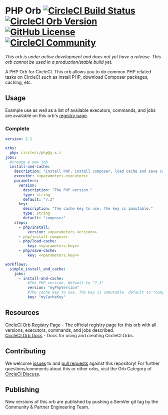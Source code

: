 # PHP Orb [![CircleCI Build Status](https://circleci.com/gh/CircleCI-Public/php-orb.svg?style=shield "CircleCI Build Status")](https://circleci.com/gh/CircleCI-Public/php-orb) [![CircleCI Orb Version](https://img.shields.io/badge/endpoint.svg?url=https://badges.circleci.io/orb/circleci/php)][reg-page] [![GitHub License](https://img.shields.io/badge/license-MIT-lightgrey.svg)](https://raw.githubusercontent.com/CircleCI-Public/php-orb/master/LICENSE) [![CircleCI Community](https://img.shields.io/badge/community-CircleCI%20Discuss-343434.svg)](https://discuss.circleci.com/c/ecosystem/orbs)

*This orb is under active development and does not yet have a release. This orb 
cannot be used in a production/stable build yet.*

A PHP Orb for CircleCI.
This orb allows you to do common PHP related tasks on CircleCI such as install PHP, download Composer packages, caching, etc.


## Usage

Example use as well as a list of available executors, commands, and jobs are available on this orb's [registry page][reg-page].

### Complete
```yaml
version: 2.1

orbs:
  php: circleci/php@y.x.z
jobs:
  #create a new job
  install-and-cache:
    description: "Install PHP, install composer, load cache and save cache"
    executor: <<parameters.executor>>
    parameters:
      version:
        description: "The PHP version."
        type: string
        default: "7.3"
      key:
        description: "The cache key to use. The key is immutable."
        type: string
        default: "composer"
    steps:
      - php/install:
          version: <<parameters.version>>
      - php/install-composer
      - php/load-cache:
          key: <<parameters.key>>
      - php/save-cache:
          key: <<parameters.key>>

workflows:
  simple_install_and_cache:
    jobs:
      - install-and-cache:
          #The PHP version, default to "7.3"
          version: "myPhpVersion"
          #The cache key to use. The key is immutable. default to "composer"
          key: "myCacheKey"
```

## Resources

[CircleCI Orb Registry Page][reg-page] - The official registry page for this orb with all versions, executors, commands, and jobs described.  
[CircleCI Orb Docs](https://circleci.com/docs/2.0/orb-intro/#section=configuration) - Docs for using and creating CircleCI Orbs.  


## Contributing
We welcome [issues](https://github.com/CircleCI-Public/php-orb/issues) to and [pull requests](https://github.com/CircleCI-Public/php-orb/pulls) against this repository!
For further questions/comments about this or other orbs, visit the Orb Category of [CircleCI Discuss](https://discuss.circleci.com/c/orbs).

## Publishing

New versions of this orb are published by pushing a SemVer git tag by the Community & Partner Engineering Team.



[reg-page]: https://circleci.com/orbs/registry/orb/circleci/php

